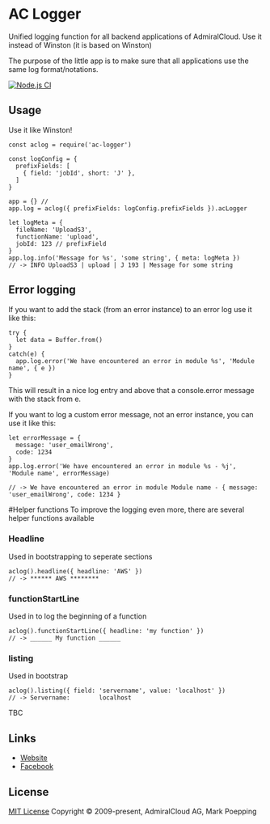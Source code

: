 # AC Logger
Unified logging function for all backend applications of AdmiralCloud. Use it instead of Winston (it is based on Winston)

The purpose of the little app is to make sure that all applications use the same log format/notations.

[![Node.js CI](https://github.com/AdmiralCloud/ac-logger/actions/workflows/node.js.yml/badge.svg)](https://github.com/AdmiralCloud/ac-logger/actions/workflows/node.js.yml)

## Usage
Use it like Winston!

```
const aclog = require('ac-logger')

const logConfig = {
  prefixFields: [
    { field: 'jobId', short: 'J' },
  ]
}

app = {} // 
app.log = aclog({ prefixFields: logConfig.prefixFields }).acLogger

let logMeta = {
  fileName: 'UploadS3',
  functionName: 'upload',
  jobId: 123 // prefixField
}
app.log.info('Message for %s', 'some string', { meta: logMeta })
// -> INFO UploadS3 | upload | J 193 | Message for some string

```

## Error logging
If you want to add the stack (from an error instance) to an error log use it like this:
```
try {
  let data = Buffer.from()
}
catch(e) {
  app.log.error('We have encountered an error in module %s', 'Module name', { e })
}
```

This will result in a nice log entry and above that a console.error message with the stack from e.

If you want to log a custom error message, not an error instance, you can use it like this:
```
let errorMessage = {
  message: 'user_emailWrong',
  code: 1234
}
app.log.error('We have encountered an error in module %s - %j', 'Module name', errorMessage)

// -> We have encountered an error in module Module name - { message: 'user_emailWrong', code: 1234 }
```


#Helper functions
To improve the logging even more, there are several helper functions available

### Headline
Used in bootstrapping to seperate sections
```
aclog().headline({ headline: 'AWS' })
// -> ****** AWS ********
``` 

### functionStartLine
Used in to log the beginning of a function
```
aclog().functionStartLine({ headline: 'my function' })
// -> ______ My function ______
``` 

### listing
Used in bootstrap
```
aclog().listing({ field: 'servername', value: 'localhost' })
// -> Servername:        localhost
``` 

TBC

## Links
- [Website](https://www.admiralcloud.com/)
- [Facebook](https://www.facebook.com/MediaAssetManagement/)

## License
[MIT License](https://opensource.org/licenses/MIT) Copyright © 2009-present, AdmiralCloud AG, Mark Poepping